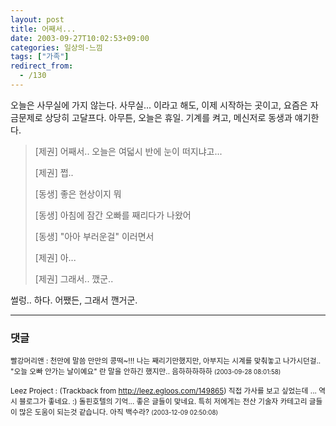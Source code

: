 ```yaml
---
layout: post
title: 어째서...
date: 2003-09-27T10:02:53+09:00
categories: 일상의-느낌
tags: ["가족"]
redirect_from:
  - /130
---
```


오늘은 사무실에 가지 않는다. 사무실... 이라고 해도, 이제 시작하는 곳이고, 요즘은 자금문제로 상당히 고달프다. 아무튼, 오늘은 휴일. 기계를 켜고, 메신저로 동생과 얘기한다.

<BLOCKQUOTE>[제권] 어째서.. 오늘은 여덟시 반에 눈이 떠지냐고...

[제권] 쩝..

[동생] 좋은 현상이지 뭐

[동생] 아침에 잠간 오빠를 째리다가 나왔어

[동생] "아아 부러운걸" 이러면서

[제권] 아...

[제권] 그래서.. 깼군..

</BLOCKQUOTE>

썰렁.. 하다. 어쨌든, 그래서 깬거군.

* * *

### 댓글



<!--- cmt:270 --->
<!--- mail: --->
<!--- parent:0 --->

<small>빨강머리앤 : 천만에 말씀 만만의 콩떡~!!!  나는 째리기만했지만, 아부지는 시계를 맞춰놓고 나가시던걸.. "오늘 오빠 안가는 날이예요" 란 말을 안하긴 했지만.. 음하하하하하 <small>(2003-09-28 08:01:58)</small></small>


<!--- cmt:271 --->
<!--- mail: --->
<!--- parent:0 --->

<small>Leez Project : <!-- ping:271 ---> (Trackback from <a href='http://leez.egloos.com/149865'>http://leez.egloos.com/149865</a>) 직접 가사를 보고 싶었는데 ... 역시 블로그가 좋네요. :)  돌핀호텔의 기억... 좋은 글들이 맞네요. 특히 저에게는 전산 기술자 카테고리 글들이 많은 도움이 되는것 같습니다. 아직 백수라? <small>(2003-12-09 02:50:08)</small></small>

